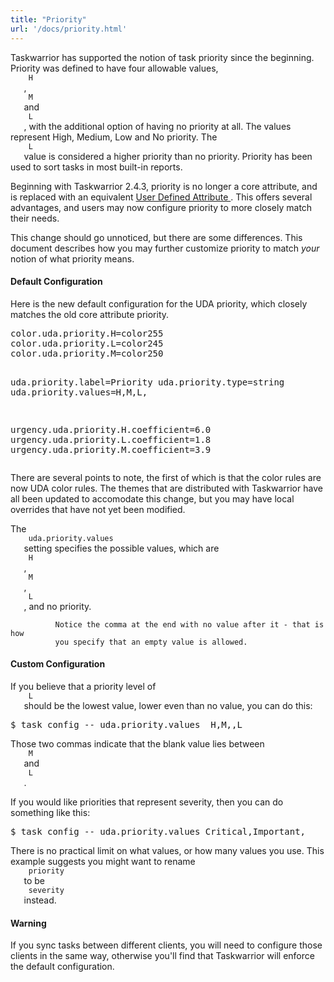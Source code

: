 ```yaml
---
title: "Priority"
url: '/docs/priority.html'
---
```

<div class="col-md-10 main">
 <div class="row">
  <p>
   Taskwarrior has supported the notion of task priority since the
              beginning. Priority was defined to have four allowable values,
   <code>
    H
   </code>
   ,
   <code>
    M
   </code>
   and
   <code>
    L
   </code>
   , with the
              additional option of having no priority at all.
              The values represent High, Medium, Low and No priority.
              The
   <code>
    L
   </code>
   value is considered a higher priority than no priority.
              Priority has been used to sort tasks in most built-in reports.
  </p>
  <p>
   Beginning with Taskwarrior 2.4.3, priority is no longer a core
              attribute, and is replaced with an equivalent
   <a href="/docs/udas.html">
    User Defined Attribute
   </a>
   .
              This offers several advantages, and users may now configure
              priority to more closely match their needs.
  </p>
  <p>
   This change should go unnoticed, but there are some differences.
              This document describes how you may further customize priority to
              match
   <em>
    your
   </em>
   notion of what priority means.
  </p>
  <a name="default">
  </a>
  <h4>
   Default Configuration
  </h4>
  <p>
   Here is the new default configuration for the UDA priority, which
              closely matches the old core attribute priority.
  </p>
  <pre>color.uda.priority.H=color255
color.uda.priority.L=color245
color.uda.priority.M=color250

uda.priority.label=Priority
uda.priority.type=string
uda.priority.values=H,M,L,

urgency.uda.priority.H.coefficient=6.0
urgency.uda.priority.L.coefficient=1.8
urgency.uda.priority.M.coefficient=3.9</pre>
  <p>
   There are several points to note, the first of which is that the
              color rules are now UDA color rules. The themes that are
              distributed with Taskwarrior have all been updated to accomodate
              this change, but you may have local overrides that have not yet
              been modified.
  </p>
  <p>
   The
   <code>
    uda.priority.values
   </code>
   setting specifies the possible
              values, which are
   <code>
    H
   </code>
   ,
   <code>
    M
   </code>
   ,
   <code>
    L
   </code>
   ,
              and no priority.

              Notice the comma at the end with no value after it - that is how
              you specify that an empty value is allowed.
  </p>
  <a name="custom">
  </a>
  <h4>
   Custom Configuration
  </h4>
  <p>
   If you believe that a priority level of
   <code>
    L
   </code>
   should be
              the lowest value, lower even than no value, you can do this:
   <pre>$ task config -- uda.priority.values  H,M,,L</pre>
   Those two commas indicate that the blank value lies between
   <code>
    M
   </code>
   and
   <code>
    L
   </code>
   .
  </p>
  <p>
   If you would like priorities that represent severity, then you can
              do something like this:
   <pre>$ task config -- uda.priority.values Critical,Important,</pre>
   There is no practical limit on what values, or how many values
              you use. This example suggests you might want to rename
   <code>
    priority
   </code>
   to be
   <code>
    severity
   </code>
   instead.
  </p>
  <a name="warning">
  </a>
  <h4>
   Warning
  </h4>
  <p>
   If you sync tasks between different clients, you will need to
              configure those clients in the same way, otherwise you'll find
              that Taskwarrior will enforce the default configuration.
  </p>
 </div>
 <br/>
 <br/>
</div>

